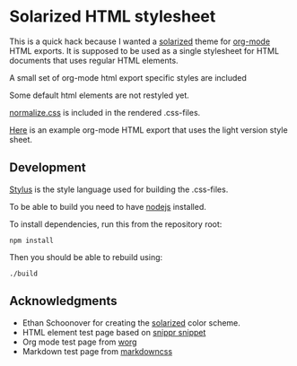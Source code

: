 # Solarized HTML stylesheet

This is a quick hack because I wanted a [solarized](http://ethanschoonover.com/solarized) theme for [org-mode](http://orgmode.org) HTML exports. It is supposed to be used as a single stylesheet for HTML documents that uses regular HTML elements.

A small set of org-mode html export specific styles are included

Some default html elements are not restyled yet.

[normalize.css](http://necolas.github.com/normalize.css/) is included in the rendered .css-files.

[Here](http://datamaskinen.medeltiden.org/downloads/osinstall/osinstall.html) is an example org-mode HTML export that uses the light version style sheet.


## Development
[Stylus](http://learnboost.github.com/stylus/) is the style language used for building the .css-files.

To be able to build you need to have [nodejs](http://nodejs.org/) installed.

To install dependencies, run this from the repository root:

    npm install

Then you should be able to rebuild using:

    ./build
    
## Acknowledgments
* Ethan Schoonover for creating the [solarized](http://ethanschoonover.com/solarized) color scheme.
* HTML element test page based on [snippr snippet](http://snipplr.com/view/8121/)
* Org mode test page from [worg](http://orgmode.org/worg/)
* Markdown test page from [markdowncss](https://bitbucket.org/kevinburke/markdowncss/)


